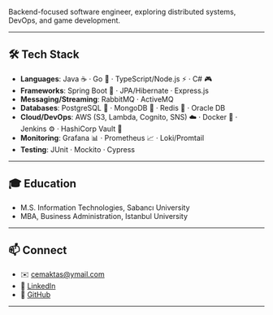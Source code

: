 Backend-focused software engineer, exploring distributed systems, DevOps, and game development.

---

## 🛠 Tech Stack

- **Languages**: Java ☕ · Go 🐹 · TypeScript/Node.js ⚡ · C# 🎮  
- **Frameworks**: Spring Boot 🍃 · JPA/Hibernate · Express.js  
- **Messaging/Streaming**: RabbitMQ · ActiveMQ  
- **Databases**: PostgreSQL 🐘 · MongoDB 🍃 · Redis 🔴 · Oracle DB  
- **Cloud/DevOps**: AWS (S3, Lambda, Cognito, SNS) ☁️ · Docker 🐳 · Jenkins ⚙️ · HashiCorp Vault 🔐  
- **Monitoring**: Grafana 📊 · Prometheus 📈 · Loki/Promtail  
- **Testing**: JUnit · Mockito · Cypress  

---

## 🎓 Education
- M.S. Information Technologies, Sabancı University  
- MBA, Business Administration, Istanbul University

---

## 📫 Connect
- ✉️ [cemaktas@ymail.com](mailto:cemaktas@ymail.com)  
- 💼 [LinkedIn](https://www.linkedin.com/in/cem-aktas/)  
- 🐙 [GitHub](https://github.com/cmaktas)  

---
